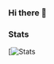 ### Hi there 👋

### Stats
[![Stats](https://github-readme-stats.vercel.app/api?username=DuzeyYT&show_icons=true&theme=radical)
